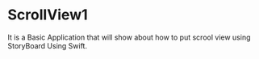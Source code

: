 # ScrollView1
It is a Basic Application that will show about how to put scrool view using StoryBoard Using Swift.
